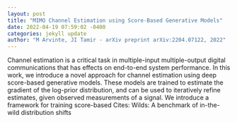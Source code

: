 ```yaml
--- 
layout: post 
title: "MIMO Channel Estimation using Score-Based Generative Models" 
date: 2022-04-19 07:59:02 -0400 
categories: jekyll update 
author: "M Arvinte, JI Tamir - arXiv preprint arXiv:2204.07122, 2022" 
--- 
```

Channel estimation is a critical task in multiple-input multiple-output digital communications that has effects on end-to-end system performance. In this work, we introduce a novel approach for channel estimation using deep score-based generative models. These models are trained to estimate the gradient of the log-prior distribution, and can be used to iteratively refine estimates, given observed measurements of a signal. We introduce a framework for training score-based Cites: Wilds: A benchmark of in-the-wild distribution shifts